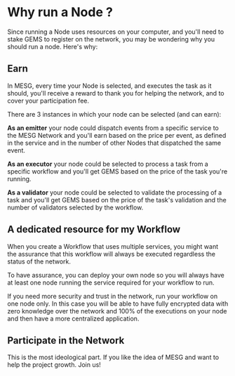 # Why run a Node ?

Since running a Node uses resources on your computer, and you'll need to stake  GEMS to register on the network, you may be wondering why you should run a node. Here's why:

## Earn 

In MESG, every time your Node is selected, and executes the task as it should, you'll receive a reward to thank you for helping the network, and to cover your participation fee.

There are 3 instances in which your node can be selected \(and can earn\):

**As an emitter** your node could dispatch events from a specific service to the MESG Network and you'll earn based on the price per event, as defined in the service and in the number of other Nodes that dispatched the same event.

**As an executor** your node could be selected to process a task from a specific workflow and you'll get GEMS based on the price of the task you're running.

**As a validator** your node could be selected to validate the processing of a task and you'll get GEMS based on the price of the task's validation and the number of validators selected by the workflow.

## A dedicated resource for my Workflow

When you create a Workflow that uses multiple services, you might want the assurance that this workflow will always be executed regardless the status of the network.

To have assurance, you can deploy your own node so you will always have at least one node running the service required for your workflow to run.

If you need more security and trust in the network, run your workflow on one node only. In this case you will be able to have fully encrypted data with zero knowledge over the network and 100% of the executions on your node and then have a more centralized application.

## Participate in the Network

This is the most ideological part. If you like the idea of MESG and want to help the project growth. Join us!

